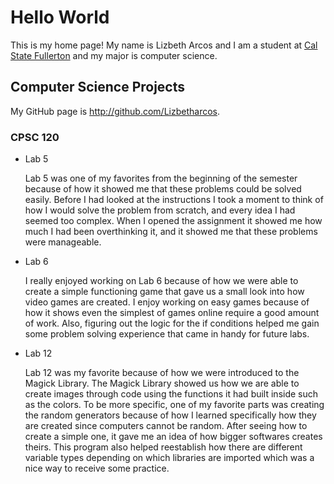 # Hello World

This is my home page! My name is Lizbeth Arcos and I am a student at [Cal State Fullerton](http://www.fullerton.edu/) and my major is computer science.

## Computer Science Projects

My GitHub page is http://github.com/Lizbetharcos.

### CPSC 120

* Lab 5

    Lab 5 was one of my favorites from the beginning of the semester because of how it showed me that these problems could be solved easily. Before I had looked at the instructions I took a moment to think of how I would solve the problem from scratch, and every idea I had seemed too complex. When I opened the assignment it showed me how much I had been overthinking it, and it showed me that these problems were manageable. 

* Lab 6

   I really enjoyed working on Lab 6 because of how we were able to create a simple functioning game that gave us a small look into how video games are created. I enjoy working on easy games because of how it shows even the simplest of games online require a good amount of work. Also, figuring out the logic for the if conditions helped me gain some problem solving experience that came in handy for future labs.

* Lab 12

   Lab 12 was my favorite because of how we were introduced to the Magick Library. The Magick Library showed us how we are able to create images through code using the functions it had built inside such as the colors. To be more specific, one of my favorite parts was creating the random generators because of how I learned specifically how they are created since computers cannot be random. After seeing how to create a simple one, it gave me an idea of how bigger softwares creates theirs. This program also helped reestablish how there are different variable types depending on which libraries are imported which was a nice way to receive some practice.
    
